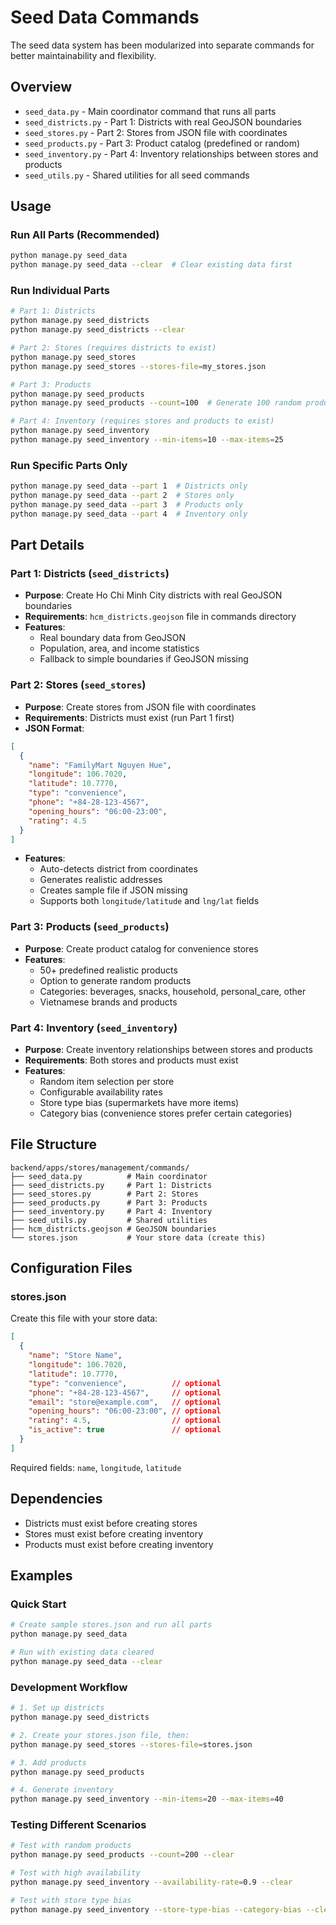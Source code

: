 # Seed Data Commands

The seed data system has been modularized into separate commands for better maintainability and flexibility.

## Overview

- `seed_data.py` - Main coordinator command that runs all parts
- `seed_districts.py` - Part 1: Districts with real GeoJSON boundaries
- `seed_stores.py` - Part 2: Stores from JSON file with coordinates
- `seed_products.py` - Part 3: Product catalog (predefined or random)
- `seed_inventory.py` - Part 4: Inventory relationships between stores and products
- `seed_utils.py` - Shared utilities for all seed commands

## Usage

### Run All Parts (Recommended)
```bash
python manage.py seed_data
python manage.py seed_data --clear  # Clear existing data first
```

### Run Individual Parts
```bash
# Part 1: Districts
python manage.py seed_districts
python manage.py seed_districts --clear

# Part 2: Stores (requires districts to exist)
python manage.py seed_stores
python manage.py seed_stores --stores-file=my_stores.json

# Part 3: Products
python manage.py seed_products
python manage.py seed_products --count=100  # Generate 100 random products

# Part 4: Inventory (requires stores and products to exist)
python manage.py seed_inventory
python manage.py seed_inventory --min-items=10 --max-items=25
```

### Run Specific Parts Only
```bash
python manage.py seed_data --part 1  # Districts only
python manage.py seed_data --part 2  # Stores only
python manage.py seed_data --part 3  # Products only
python manage.py seed_data --part 4  # Inventory only
```

## Part Details

### Part 1: Districts (`seed_districts`)
- **Purpose**: Create Ho Chi Minh City districts with real GeoJSON boundaries
- **Requirements**: `hcm_districts.geojson` file in commands directory
- **Features**:
  - Real boundary data from GeoJSON
  - Population, area, and income statistics
  - Fallback to simple boundaries if GeoJSON missing

### Part 2: Stores (`seed_stores`)
- **Purpose**: Create stores from JSON file with coordinates
- **Requirements**: Districts must exist (run Part 1 first)
- **JSON Format**:
```json
[
  {
    "name": "FamilyMart Nguyen Hue",
    "longitude": 106.7020,
    "latitude": 10.7770,
    "type": "convenience",
    "phone": "+84-28-123-4567",
    "opening_hours": "06:00-23:00",
    "rating": 4.5
  }
]
```
- **Features**:
  - Auto-detects district from coordinates
  - Generates realistic addresses
  - Creates sample file if JSON missing
  - Supports both `longitude/latitude` and `lng/lat` fields

### Part 3: Products (`seed_products`)
- **Purpose**: Create product catalog for convenience stores
- **Features**:
  - 50+ predefined realistic products
  - Option to generate random products
  - Categories: beverages, snacks, household, personal_care, other
  - Vietnamese brands and products

### Part 4: Inventory (`seed_inventory`)
- **Purpose**: Create inventory relationships between stores and products
- **Requirements**: Both stores and products must exist
- **Features**:
  - Random item selection per store
  - Configurable availability rates
  - Store type bias (supermarkets have more items)
  - Category bias (convenience stores prefer certain categories)

## File Structure

```
backend/apps/stores/management/commands/
├── seed_data.py          # Main coordinator
├── seed_districts.py     # Part 1: Districts
├── seed_stores.py        # Part 2: Stores
├── seed_products.py      # Part 3: Products
├── seed_inventory.py     # Part 4: Inventory
├── seed_utils.py         # Shared utilities
├── hcm_districts.geojson # GeoJSON boundaries
└── stores.json           # Your store data (create this)
```

## Configuration Files

### stores.json
Create this file with your store data:
```json
[
  {
    "name": "Store Name",
    "longitude": 106.7020,
    "latitude": 10.7770,
    "type": "convenience",          // optional
    "phone": "+84-28-123-4567",     // optional
    "email": "store@example.com",   // optional
    "opening_hours": "06:00-23:00", // optional
    "rating": 4.5,                  // optional
    "is_active": true               // optional
  }
]
```

Required fields: `name`, `longitude`, `latitude`

## Dependencies

- Districts must exist before creating stores
- Stores must exist before creating inventory
- Products must exist before creating inventory

## Examples

### Quick Start
```bash
# Create sample stores.json and run all parts
python manage.py seed_data

# Run with existing data cleared
python manage.py seed_data --clear
```

### Development Workflow
```bash
# 1. Set up districts
python manage.py seed_districts

# 2. Create your stores.json file, then:
python manage.py seed_stores --stores-file=stores.json

# 3. Add products
python manage.py seed_products

# 4. Generate inventory
python manage.py seed_inventory --min-items=20 --max-items=40
```

### Testing Different Scenarios
```bash
# Test with random products
python manage.py seed_products --count=200 --clear

# Test with high availability
python manage.py seed_inventory --availability-rate=0.9 --clear

# Test with store type bias
python manage.py seed_inventory --store-type-bias --category-bias --clear
``` 